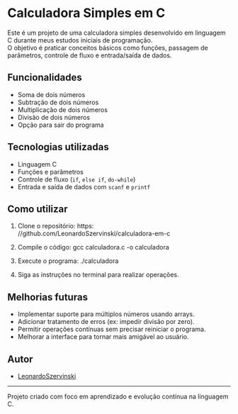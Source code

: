 # Calculadora Simples em C

Este é um projeto de uma calculadora simples desenvolvido em linguagem C durante meus estudos iniciais de programação.  
O objetivo é praticar conceitos básicos como funções, passagem de parâmetros, controle de fluxo e entrada/saída de dados.

## Funcionalidades
- Soma de dois números
- Subtração de dois números
- Multiplicação de dois números
- Divisão de dois números
- Opção para sair do programa

## Tecnologias utilizadas
- Linguagem C
- Funções e parâmetros
- Controle de fluxo (`if`, `else if`, `do-while`)
- Entrada e saída de dados com `scanf` e `printf`

## Como utilizar
1. Clone o repositório: https: //github.com/LeonardoSzervinski/calculadora-em-c

2. Compile o código: gcc calculadora.c -o calculadora

3. Execute o programa: ./calculadora


4. Siga as instruções no terminal para realizar operações.

## Melhorias futuras
- Implementar suporte para múltiplos números usando arrays.
- Adicionar tratamento de erros (ex: impedir divisão por zero).
- Permitir operações contínuas sem precisar reiniciar o programa.
- Melhorar a interface para tornar mais amigável ao usuário.

## Autor
- [LeonardoSzervinski](https://github.com/LeonardoSzervinski)

---
Projeto criado com foco em aprendizado e evolução contínua na linguagem C.
